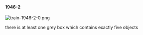 #### 1946-2
![train-1946-2-0.png](https://github.com/lil-lab/nlvr/raw/master/nlvr/train/images/27/train-1946-2-0.png "train-1946-2-0.png")

there is at least one grey box which contains exactly five objects